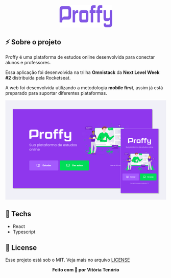 <div align="center">
<img src="./tmp/Proffy.png" alt="proffy-logo"/>
</div>
<h2> ⚡ Sobre o projeto </h2>
<p> Proffy é uma plataforma de estudos online desenvolvida para conectar alunos e professores. </p>

<p> Essa aplicação foi desenvolvida na trilha <strong>Omnistack</strong> da <strong>Next Level Week #2</strong> distribuída pela Rocketseat.</p>

<p>A web foi desenvolvida utilizando a metodologia <strong>mobile first</strong>, assim já está preparado para suportar diferentes plataformas.<p>

<img src="./tmp/print.png" alt="Print"/>

<h2> 🚀 Techs </h2>
<ul>
    <li>React</li>
    <li>Typescript</li>
</ul>

<h2> 📗 License </h2>
<p> Esse projeto está sob o MIT. Veja mais no arquivo <a href='./LICENSE'>LICENSE</a></p>

<div align='center'><strong>Feito com 💜 por Vitória Tenório</strong></div>